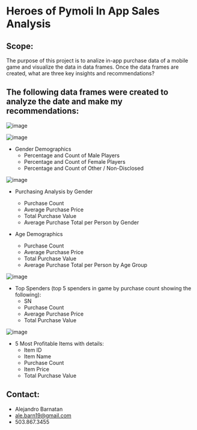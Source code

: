 # Heroes of Pymoli In App Sales Analysis 

## Scope:
The purpose of this project is to analize in-app purchase data of a mobile game and visualize the data in data frames. Once the data frames are created, what are three key insights and recommendations?  
  
## The following data frames were created to analyze the date and make my recommendations: 


![image](https://user-images.githubusercontent.com/70718724/119277509-01f20b00-bbd5-11eb-9a90-2ae5ffccfd9d.png)


![image](https://user-images.githubusercontent.com/70718724/119277609-88a6e800-bbd5-11eb-8d7c-bdbe8403a1cd.png)


- Gender Demographics
	- Percentage and Count of Male Players
	- Percentage and Count of Female Players
	- Percentage and Count of Other / Non-Disclosed


![image](https://user-images.githubusercontent.com/70718724/119277668-dc193600-bbd5-11eb-8091-378556ae5b5d.png)


- Purchasing Analysis by Gender
	- Purchase Count
	- Average Purchase Price
	- Total Purchase Value
	- Average Purchase Total per Person by Gender



- Age Demographics
	- Purchase Count
	- Average Purchase Price
	- Total Purchase Value	
	- Average Purchase Total per Person by Age Group


![image](https://user-images.githubusercontent.com/70718724/119277678-e50a0780-bbd5-11eb-85fe-8e7ca4975af9.png)


- Top Spenders (top 5 spenders in game by purchase count showing the following):
	- SN
	- Purchase Count
	- Average Purchase Price
	- Total Purchase Value


![image](https://user-images.githubusercontent.com/70718724/119277699-ff43e580-bbd5-11eb-860c-9388c1a2ac84.png)


- 5 Most Profitable Items with details:
	- Item ID
	- Item Name
	- Purchase Count
	- Item Price
	- Total Purchase Value

## Contact:
- Alejandro Barnatan
- ale.barn19@gmail.com
- 503.867.3455
